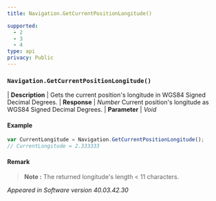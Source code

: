 ```yaml
---
title: Navigation.GetCurrentPositionLongitude()

supported:
  - 2
  - 3
  - 4
type: api
privacy: Public
---
```


### `Navigation.GetCurrentPositionLongitude()`

| **Description** | Gets the current position's longitude in WGS84 Signed Decimal Degrees.
| **Response** | *Number*  Current position's longitude as WGS84 Signed Decimal Degrees.
| **Parameter**   | *Void*

#### Example

```javascript
var CurrentLongitude = Navigation.GetCurrentPositionLongitude();
// CurrentLongitude = 2.333333
```

#### Remark

>**Note :** The returned longitude's length < 11 characters.

*Appeared in Software version 40.03.42.30*